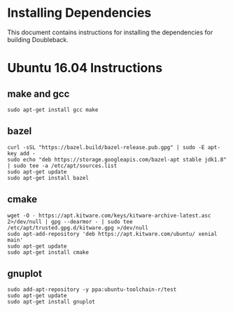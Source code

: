 # Installing Dependencies

This document contains instructions for installing the dependencies for building Doubleback.

# Ubuntu 16.04 Instructions

## make and gcc

```
sudo apt-get install gcc make
```

## bazel

```
curl -sSL "https://bazel.build/bazel-release.pub.gpg" | sudo -E apt-key add -
sudo echo "deb https://storage.googleapis.com/bazel-apt stable jdk1.8" | sudo tee -a /etc/apt/sources.list
sudo apt-get update
sudo apt-get install bazel
```

## cmake

```
wget -O - https://apt.kitware.com/keys/kitware-archive-latest.asc 2>/dev/null | gpg --dearmor - | sudo tee /etc/apt/trusted.gpg.d/kitware.gpg >/dev/null
sudo apt-add-repository 'deb https://apt.kitware.com/ubuntu/ xenial main'
sudo apt-get update
sudo apt-get install cmake
```

## gnuplot

```
sudo add-apt-repository -y ppa:ubuntu-toolchain-r/test
sudo apt-get update
sudo apt-get install gnuplot
```
